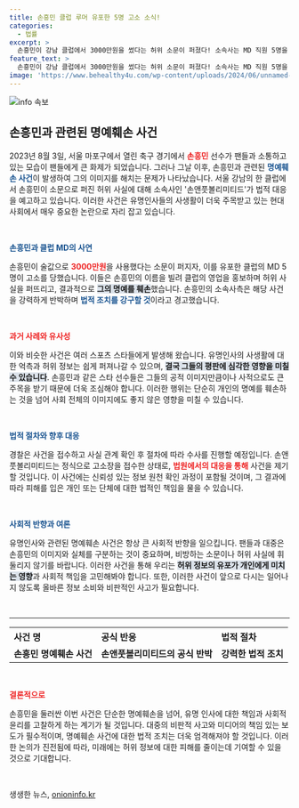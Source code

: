 ```yaml
---
title: 손흥민 클럽 루머 유포한 5명 고소 소식!
categories:
  - 법률
excerpt: >
  손흥민이 강남 클럽에서 3000만원을 썼다는 허위 소문이 퍼졌다! 소속사는 MD 직원 5명을 고소하며 명예훼손 및 업무방해 혐의로 강력 대응하기로. 진실은 무엇일까? 클릭해서 확인해보세요!
feature_text: >
  손흥민이 강남 클럽에서 3000만원을 썼다는 허위 소문이 퍼졌다! 소속사는 MD 직원 5명을 고소하며 명예훼손 및 업무방해 혐의로 강력 대응하기로. 진실은 무엇일까? 클릭해서 확인해보세요!
image: 'https://www.behealthy4u.com/wp-content/uploads/2024/06/unnamed-file.png'
---
```


<p><img src="https://www.behealthy4u.com/wp-content/uploads/2024/06/unnamed-file.png" alt="info 속보" /></p>

<h2 data-ke-size="size26">손흥민과 관련된 명예훼손 사건</h2>

<p data-ke-size="size16">2023년 8월 3일, 서울 마포구에서 열린 축구 경기에서 <b><span style="color: #ee2323;">손흥민</span></b> 선수가 팬들과 소통하고 있는 모습이 팬들에게 큰 화제가 되었습니다. 그러나 그날 이후, 손흥민과 관련된 <b><span style="color: #1a5490;">명예훼손 사건</span></b>이 발생하여 그의 이미지를 해치는 문제가 나타났습니다. 서울 강남의 한 클럽에서 손흥민이 소문으로 퍼진 허위 사실에 대해 소속사인 '손앤풋볼리미티드'가 법적 대응을 예고하고 있습니다. 이러한 사건은 유명인사들의 사생활이 더욱 주목받고 있는 현대 사회에서 매우 중요한 논란으로 자리 잡고 있습니다.</p>

<p data-ke-size="size16">&nbsp;</p>

<p><b><span style="color: #1a5490;">손흥민과 클럽 MD의 사연</span></b></p>

<p data-ke-size="size16">손흥민이 술값으로 <b><span style="color: #ee2323;">3000만원</span></b>을 사용했다는 소문이 퍼지자, 이를 유포한 클럽의 MD 5명이 고소를 당했습니다. 이들은 손흥민의 이름을 빌려 클럽의 영업을 홍보하며 허위 사실을 퍼뜨리고, 결과적으로 <b><span style="background-color: #21538527;">그의 명예를 훼손</span></b>했습니다. 손흥민의 소속사측은 해당 사건을 강력하게 반박하며 <b><span style="color: #1a5490;">법적 조치를 강구할 것</span></b>이라고 경고했습니다.</p>

<p data-ke-size="size16">&nbsp;</p>

<p><b><span style="color: #ee2323;">과거 사례와 유사성</span></b></p>

<p data-ke-size="size16">이와 비슷한 사건은 여러 스포츠 스타들에게 발생해 왔습니다. 유명인사의 사생활에 대한 억측과 허위 정보는 쉽게 퍼져나갈 수 있으며, <b><span style="background-color: #21538527;">결국 그들의 평판에 심각한 영향을 미칠 수 있습니다</span></b>. 손흥민과 같은 스타 선수들은 그들의 공적 이미지만큼이나 사적으로도 큰 주목을 받기 때문에 더욱 조심해야 합니다. 이러한 행위는 단순히 개인의 명예를 훼손하는 것을 넘어 사회 전체의 이미지에도 좋지 않은 영향을 미칠 수 있습니다.</p>

<p data-ke-size="size16">&nbsp;</p>

<p><b><span style="color: #1a5490;">법적 절차와 향후 대응</span></b></p>

<p data-ke-size="size16">경찰은 사건을 접수하고 사실 관계 확인 후 절차에 따라 수사를 진행할 예정입니다. 손앤풋볼리미티드는 정식으로 고소장을 접수한 상태로, <b><span style="color: #ee2323;">법원에서의 대응을 통해</span></b> 사건을 제기할 것입니다. 이 사건에는 신뢰성 있는 정보 원천 확인 과정이 포함될 것이며, 그 결과에 따라 피해를 입은 개인 또는 단체에 대한 법적인 책임을 물을 수 있습니다.</p>

<p data-ke-size="size16">&nbsp;</p>

<p><b><span style="color: #1a5490;">사회적 반향과 여론</span></b></p>

<p data-ke-size="size16">유명인사와 관련된 명예훼손 사건은 항상 큰 사회적 반향을 일으킵니다. 팬들과 대중은 손흥민의 이미지와 실체를 구분하는 것이 중요하며, 비방하는 소문이나 허위 사실에 휘둘리지 않기를 바랍니다. 이러한 사건을 통해 우리는 <b><span style="background-color: #21538527;">허위 정보의 유포가 개인에게 미치는 영향</span></b>과 사회적 책임을 고민해봐야 합니다. 또한, 이러한 사건이 앞으로 다시는 일어나지 않도록 올바른 정보 소비와 비판적인 사고가 필요합니다.</p>

<p data-ke-size="size16">&nbsp;</p>

<hr>

<table style="width: 100%; border-collapse: collapse;">
  <tr>
    <th style="text-align: left;"><b>사건 명</b></th>
    <th style="text-align: left;"><b>공식 반응</b></th>
    <th style="text-align: left;"><b>법적 절차</b></th>
  </tr>
  <tr>
    <td style="text-align: center; height: 17px;"><b>손흥민 명예훼손 사건</b></td>
    <td style="text-align: center; height: 17px;"><b>손앤풋볼리미티드의 공식 반박</b></td>
    <td style="text-align: center; height: 17px;"><b>강력한 법적 조치</b></td>
  </tr>
</table>

<p data-ke-size="size16">&nbsp;</p>

<p><b><span style="color: #ee2323;">결론적으로</span></b></p>

<p data-ke-size="size16">손흥민을 둘러싼 이번 사건은 단순한 명예훼손을 넘어, 유명 인사에 대한 책임과 사회적 윤리를 고찰하게 하는 계기가 될 것입니다. 대중의 비판적 사고와 미디어의 책임 있는 보도가 필수적이며, 명예훼손 사건에 대한 법적 조치는 더욱 엄격해져야 할 것입니다. 이러한 논의가 진전됨에 따라, 미래에는 허위 정보에 대한 피해를 줄이는데 기여할 수 있을 것으로 기대합니다.</p>

<p data-ke-size="size16">&nbsp;</p>
생생한 뉴스, <a href="https://onioninfo.kr" rel="dofollow">onioninfo.kr</a>


